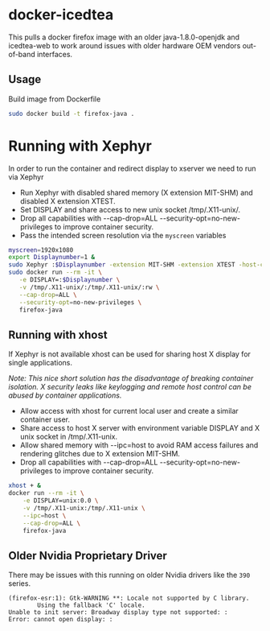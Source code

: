 # docker-icedtea
This pulls a docker firefox image with an older java-1.8.0-openjdk and icedtea-web to work around issues with older hardware OEM vendors out-of-band interfaces.

## Usage
Build image from Dockerfile
 ```bash
sudo docker build -t firefox-java .
```
 # Running with Xephyr
 In order to run the container and redirect display to xserver we need to run via Xephyr
 * Run Xephyr with disabled shared memory (X extension MIT-SHM) and disabled X extension XTEST.
 * Set DISPLAY and share access to new unix socket /tmp/.X11-unix/.
 * Drop all capabilities with --cap-drop=ALL --security-opt=no-new-privileges to improve container security.
 * Pass the intended screen resolution via the `myscreen` variables

 ```bash
myscreen=1920x1080
export Displaynumber=1 &
sudo Xephyr :$Displaynumber -extension MIT-SHM -extension XTEST -host-cursor -screen $myscreen &
sudo docker run --rm -it \
    -e DISPLAY=:$Displaynumber \
    -v /tmp/.X11-unix/:/tmp/.X11-unix/:rw \
    --cap-drop=ALL \
    --security-opt=no-new-privileges \
    firefox-java

``` 
## Running with xhost
If Xephyr is not available xhost can be used for sharing host X display for single applications.

_Note: This nice short solution has the disadvantage of breaking container isolation. X security leaks like keylogging and remote host control can be abused by container applications._

* Allow access with xhost for current local user and create a similar container user.
* Share access to host X server with environment variable DISPLAY and X unix socket in /tmp/.X11-unix.
* Allow shared memory with --ipc=host to avoid RAM access failures and rendering glitches due to X extension MIT-SHM.
* Drop all capabilities with --cap-drop=ALL --security-opt=no-new-privileges to improve container security.
```bash
xhost + &
docker run --rm -it \
    -e DISPLAY=unix:0.0 \
    -v /tmp/.X11-unix:/tmp/.X11-unix \
    --ipc=host \
    --cap-drop=ALL \
    firefox-java
```

## Older Nvidia Proprietary Driver
There may be issues with this running on older Nvidia drivers like the `390` series.
```
(firefox-esr:1): Gtk-WARNING **: Locale not supported by C library.
        Using the fallback 'C' locale.
Unable to init server: Broadway display type not supported: :
Error: cannot open display: :
```
